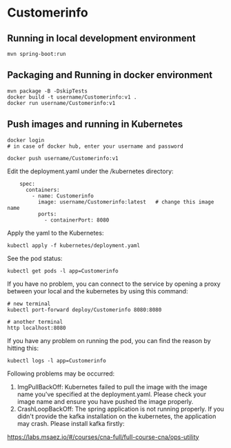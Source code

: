 # Customerinfo

## Running in local development environment

```
mvn spring-boot:run
```

## Packaging and Running in docker environment

```
mvn package -B -DskipTests
docker build -t username/Customerinfo:v1 .
docker run username/Customerinfo:v1
```

## Push images and running in Kubernetes

```
docker login 
# in case of docker hub, enter your username and password

docker push username/Customerinfo:v1
```

Edit the deployment.yaml under the /kubernetes directory:
```
    spec:
      containers:
        - name: Customerinfo
          image: username/Customerinfo:latest   # change this image name
          ports:
            - containerPort: 8080

```

Apply the yaml to the Kubernetes:
```
kubectl apply -f kubernetes/deployment.yaml
```

See the pod status:
```
kubectl get pods -l app=Customerinfo
```

If you have no problem, you can connect to the service by opening a proxy between your local and the kubernetes by using this command:
```
# new terminal
kubectl port-forward deploy/Customerinfo 8080:8080

# another terminal
http localhost:8080
```

If you have any problem on running the pod, you can find the reason by hitting this:
```
kubectl logs -l app=Customerinfo
```

Following problems may be occurred:

1. ImgPullBackOff:  Kubernetes failed to pull the image with the image name you've specified at the deployment.yaml. Please check your image name and ensure you have pushed the image properly.
1. CrashLoopBackOff: The spring application is not running properly. If you didn't provide the kafka installation on the kubernetes, the application may crash. Please install kafka firstly:

https://labs.msaez.io/#/courses/cna-full/full-course-cna/ops-utility

